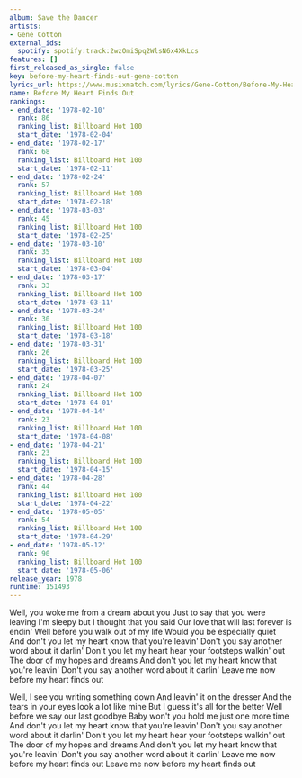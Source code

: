 ```yaml
---
album: Save the Dancer
artists:
- Gene Cotton
external_ids:
  spotify: spotify:track:2wzOmiSpq2WlsN6x4XkLcs
features: []
first_released_as_single: false
key: before-my-heart-finds-out-gene-cotton
lyrics_url: https://www.musixmatch.com/lyrics/Gene-Cotton/Before-My-Heart-Finds-Out
name: Before My Heart Finds Out
rankings:
- end_date: '1978-02-10'
  rank: 86
  ranking_list: Billboard Hot 100
  start_date: '1978-02-04'
- end_date: '1978-02-17'
  rank: 68
  ranking_list: Billboard Hot 100
  start_date: '1978-02-11'
- end_date: '1978-02-24'
  rank: 57
  ranking_list: Billboard Hot 100
  start_date: '1978-02-18'
- end_date: '1978-03-03'
  rank: 45
  ranking_list: Billboard Hot 100
  start_date: '1978-02-25'
- end_date: '1978-03-10'
  rank: 35
  ranking_list: Billboard Hot 100
  start_date: '1978-03-04'
- end_date: '1978-03-17'
  rank: 33
  ranking_list: Billboard Hot 100
  start_date: '1978-03-11'
- end_date: '1978-03-24'
  rank: 30
  ranking_list: Billboard Hot 100
  start_date: '1978-03-18'
- end_date: '1978-03-31'
  rank: 26
  ranking_list: Billboard Hot 100
  start_date: '1978-03-25'
- end_date: '1978-04-07'
  rank: 24
  ranking_list: Billboard Hot 100
  start_date: '1978-04-01'
- end_date: '1978-04-14'
  rank: 23
  ranking_list: Billboard Hot 100
  start_date: '1978-04-08'
- end_date: '1978-04-21'
  rank: 23
  ranking_list: Billboard Hot 100
  start_date: '1978-04-15'
- end_date: '1978-04-28'
  rank: 44
  ranking_list: Billboard Hot 100
  start_date: '1978-04-22'
- end_date: '1978-05-05'
  rank: 54
  ranking_list: Billboard Hot 100
  start_date: '1978-04-29'
- end_date: '1978-05-12'
  rank: 90
  ranking_list: Billboard Hot 100
  start_date: '1978-05-06'
release_year: 1978
runtime: 151493
---
```

Well, you woke me from a dream about you
Just to say that you were leaving
I'm sleepy but I thought that you said
Our love that will last forever is endin'
Well before you walk out of my life
Would you be especially quiet
And don't you let my heart know that you're leavin'
Don't you say another word about it darlin'
Don't you let my heart hear your footsteps walkin' out
The door of my hopes and dreams
And don't you let my heart know that you're leavin'
Don't you say another word about it darlin'
Leave me now before my heart finds out

Well, I see you writing something down
And leavin' it on the dresser
And the tears in your eyes look a lot like mine
But I guess it's all for the better
Well before we say our last goodbye
Baby won't you hold me just one more time
And don't you let my heart know that you're leavin'
Don't you say another word about it darlin'
Don't you let my heart hear your footsteps walkin' out
The door of my hopes and dreams
And don't you let my heart know that you're leavin'
Don't you say another word about it darlin'
Leave me now before my heart finds out
Leave me now before my heart finds out
